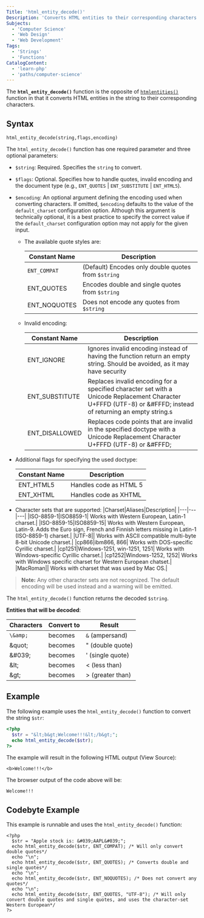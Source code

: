 ```yaml
---
Title: 'html_entity_decode()'
Description: 'Converts HTML entities to their corresponding characters.'
Subjects:
  - 'Computer Science'
  - 'Web Design'
  - 'Web Development'
Tags:
  - 'Strings'
  - 'Functions'
CatalogContent:
  - 'learn-php'
  - 'paths/computer-science'
---
```


The **`html_entity_decode()`** function is the opposite of [`htmlentities()`](https://www.codecademy.com/resources/docs/php/string-functions/html-entities) function in that it converts HTML entities in the string to their corresponding characters.

## Syntax

```pseudo
html_entity_decode(string,flags,encoding)
```

The `html_entity_decode()` function has one required parameter and three optional parameters:

- `$string`: Required. Specifies the `string` to convert.
- `$flags`: Optional. Specifies how to handle quotes, invalid encoding and the document type (e.g., `ENT_QUOTES` | `ENT_SUBSTITUTE` | `ENT_HTML5`).
- `$encoding`: An optional argument defining the encoding used when converting characters. If omitted, `$encoding` defaults to the value of the `default_charset` configuration option. Although this argument is technically optional, it is a best practice to specify the correct value if the `default_charset` configuration option may not apply for the given input.

  - The available quote styles are:

    | Constant Name | Description|
    | ------------- | ----------------------------------- |
    | `ENT_COMPAT`    | (Default) Encodes only double quotes from `$string`|
    | ENT_QUOTES    | Encodes double and single quotes from `$string`   |
    | ENT_NOQUOTES  | Does not encode any quotes from `$string`|

  - Invalid encoding:

    | Constant Name  | Description |
    |---|---|                                                                                                                                    
    | ENT_IGNORE| Ignores invalid encoding instead of having the function return an empty string. Should be avoided, as it may have security|                        
    | ENT_SUBSTITUTE | Replaces invalid encoding for a specified character set with a Unicode Replacement Character U+FFFD (UTF-8) or &#FFFD; instead of returning an empty string.s |
    | ENT_DISALLOWED | Replaces code points that are invalid in the specified doctype with a Unicode Replacement Character U+FFFD (UTF-8) or &#FFFD;|

 - Additional flags for specifying the used doctype:

    | Constant Name | Description|
    | ------------- | --------------------------------- |
    | ENT_HTML5     | Handles code as HTML 5|
    | ENT_XHTML     | Handles code as XHTML|

  - Character sets that are supported:
    |Charset|Aliases|Description|
    |---|---|---|
    |ISO-8859-1|ISO8859-1| Works with Western European, Latin-1 charset.|
    |ISO-8859-15|ISO8859-15| Works with Western European, Latin-9. Adds the Euro sign, French and Finnish letters missing in Latin-1 (ISO-8859-1) charset.|
    |UTF-8|| Works with ASCII compatible multi-byte 8-bit Unicode charset.|
    |cp866|ibm866, 866| Works with DOS-specific Cyrillic charset.|
    |cp1251|Windows-1251, win-1251, 1251| Works with Windows-specific Cyrillic charset.|
    |cp1252|Windows-1252, 1252| Works with Windows specific charset for Western European chatset.|
    |MacRoman|| Works with charset that was used by Mac OS.|

 > **Note:** Any other character sets are not recognized. The default encoding will be used instead and a warning will be emitted.

The `html_entity_decode()` function returns the decoded `$string`.

**Entities that will be decoded**:

|Characters|Convert to|Result|
|---|---|---|
|`\&amp;`|becomes|`&` (ampersand)|
|\&quot;|becomes|" (double quote)|
|\&#039;|becomes|' (single quote)|
|\&lt;|becomes|< (less than)|
|\&gt;|becomes|> (greater than)|

## Example

The following example uses the `html_entity_decode()` function to convert the string `$str`:

```php
<?php
  $str = "&lt;b&gt;Welcome!!!&lt;/b&gt;";
  echo html_entity_decode($str);
?>
```

The example will result in the following HTML output (View Source):

```shell
<b>Welcome!!!</b>
```

The browser output of the code above will be:

```shell
Welcome!!!
```

## Codebyte Example

This example is runnable and uses the `html_entity_decode()` function:

```codebyte/php
<?php
  $str = "Apple stock is: &#039;AAPL&#039;";
  echo html_entity_decode($str, ENT_COMPAT); /* Will only convert double quotes*/
  echo "\n";
  echo html_entity_decode($str, ENT_QUOTES); /* Converts double and single quotes*/
  echo "\n";
  echo html_entity_decode($str, ENT_NOQUOTES); /* Does not convert any quotes*/
  echo "\n";
  echo html_entity_decode($str, ENT_QUOTES, "UTF-8"); /* Will only convert double quotes and single quotes, and uses the character-set Western European*/
?>
```
